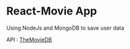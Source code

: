 # React-Movie App 

Using NodeJs and MongoDB to save user data


API : [TheMovieDB](https://www.themoviedb.org)



